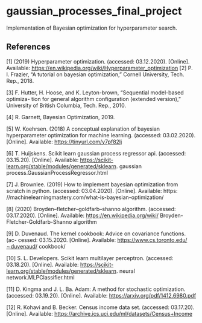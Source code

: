 # gaussian_processes_final_project

Implementation of Bayesian optimization for hyperparameter search.

## References
[1] (2019) Hyperparameter optimization. (accessed: 03.12.2020). [Online]. Available:
https://en.wikipedia.org/wiki/Hyperparameter_optimization
[2] P. I. Frazier, “A tutorial on bayesian optimization,” Cornell University, Tech. Rep.,
2018.

[3] F. Hutter, H. Hoose, and K. Leyton-brown, “Sequential model-based optimiza-
tion for general algorithm configuration (extended version),” University of British 
Columbia, Tech. Rep., 2010.

[4] R. Garnett, Bayesian Optimization, 2019.

[5] W. Koehrsen. (2018) A conceptual explanation of bayesian hyperparameter
optimization for machine learning. (accessed: 03.02.2020). [Online]. Available:
https://tinyurl.com/y7pf82lj

[6] T. Huijskens. Scikit learn gaussian process regressor api. (accessed: 03.15.20).
[Online]. Available: https://scikit-learn.org/stable/modules/generated/sklearn.
gaussian process.GaussianProcessRegressor.html

[7] J. Brownlee. (2019) How to implement bayesian optimization from
scratch in python. (accessed: 03.04.2020). [Online]. Available: https:
//machinelearningmastery.com/what-is-bayesian-optimization/

[8] (2020) Broyden–fletcher–goldfarb–shanno algorithm. (accessed:
03.17.2020). [Online]. Available: https://en.wikipedia.org/wiki/
Broyden-Fletcher-Goldfarb-Shanno algorithm

[9] D. Duvenaud. The kernel cookbook: Advice on covariance functions. (ac-
cessed: 03.15.2020. [Online]. Available: https://www.cs.toronto.edu/∼duvenaud/
cookbook/

[10] S. L. Developers. Scikit learn multilayer perceptron. (accessed: 03.18.20).
[Online]. Available: https://scikit-learn.org/stable/modules/generated/sklearn.
neural network.MLPClassifier.html

[11] D. Kingma and J. L. Ba. Adam: A method for stochastic optimization.
(accessed: 03.19.20). [Online]. Available: https://arxiv.org/pdf/1412.6980.pdf

[12] R. Kohavi and B. Becker. Census income data set. (accessed: 03.17.20). [Online].
Available: https://archive.ics.uci.edu/ml/datasets/Census+Income

